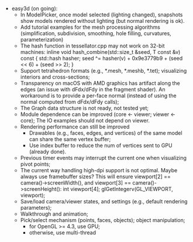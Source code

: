 * easy3d (on going):
    - In ModelPicker, once model selected (lighting changed), snapshots show models rendered without lighting (but normal rendering is ok).
    - Add tutorial examples for the mesh processing algorithms (simplification, subdivision, smoothing, hole filling, curvatures, parameterization)
    - The hash function in tessellator.cpp may not work on 32-bit machines:
                  inline void hash_combine(std::size_t &seed, T const &v) const {
                      std::hash<T> hasher;
                      seed ^= hasher(v) + 0x9e3779b9 + (seed << 6) + (seed >> 2);
                  }
    - Support tetrahedron formats (e.g., *.mesh, *.meshb, *.tet); visualizing interiors and cross-sections;
    - Transparency on macOS with AMD graphics has artifact along the edges (an issue with dFdx/dFdy in the fragment shader). 
      An workaround is to provide a per-face normal (instead of using the normal computed from dFdx/dFdy calls);
    - The Graph data structure is not ready, not tested yet;
    - Module dependence can be improved (core <- viewer; viewer <- core);  The IO examples should not depend on viewer.
    - Rendering performance can still be improved
        * Drawables (e.g., faces, edges, and vertices) of the same model can share the same vertex buffer;
        * Use index buffer to reduce the num of vertices sent to GPU (already done).
    - Previous timer events may interrupt the current one when visualizing pivot points;
	- The current way handling high-dpi support is not optimal. Maybe always use framebuffer sizes?
	  This will ensure viewport[2] == camera()->screenWidth(), and viewport[3] == camera()->screenHeight():
	            int viewport[4];
                glGetIntegerv(GL_VIEWPORT, viewport);
	- Save/load camera/viewer states, and settings (e.g., default rendering parameters);
	- Walkthrough and animation;
	- Pick/select mechanism (points, faces, objects); object manipulation;
	    * for OpenGL >= 4.3, use GPU;
	    * otherwise, use multi-thread